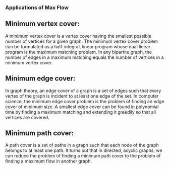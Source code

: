 ### Applications of Max Flow

## Minimum vertex cover: 

A minimum vertex cover is a vertex cover having the smallest possible number of vertices for a given graph.
The minimum vertex cover problem can be formulated as a half-integral, linear program whose dual linear program is the maximum matching problem.
In any bipartite graph, the number of edges in a maximum matching equals the number of vertices in a minimum vertex cover.

## Minimum edge cover: 

In graph theory, an edge cover of a graph is a set of edges such that every vertex of the graph is incident to at least one edge of the set. 
In computer science, the minimum edge cover problem is the problem of finding an edge cover of minimum size.
A smallest edge cover can be found in polynomial time by finding a maximum matching and extending it greedily so that all vertices are covered.

## Minimum path cover: 

A path cover is a set of paths in a graph such that each node of the graph belongs to at least one
path. It turns out that in directed, acyclic graphs, we can reduce the problem of finding a 
minimum path cover to the problem of finding a maximum flow in another graph.
